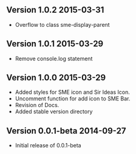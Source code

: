 ## Version 1.0.2 2015-03-31

* Overflow to class sme-display-parent

## Version 1.0.1 2015-03-29

* Remove console.log statement

## Version 1.0.0 2015-03-29

* Added styles for SME icon and Sir Ideas Icon.
* Uncomment function for add icon to SME Bar.
* Revision of Docs.
* Added stable version directory

## Version 0.0.1-beta 2014-09-27

* Initial release of 0.0.1-beta
